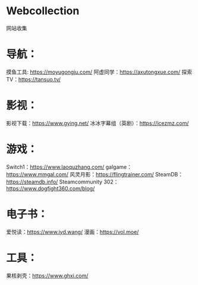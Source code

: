 # Webcollection
网站收集
# 导航：
摸鱼工具: https://moyugongju.com/
阿虚同学：https://axutongxue.com/
探索TV：https://tansuo.tv/
# 影视：
影视下载：https://www.gying.net/
冰冰字幕组（英剧）：https://icezmz.com/
# 游戏：
Switch1：https://www.laoquzhang.com/
galgame：https://www.mmgal.com/
风灵月影：https://flingtrainer.com/
SteamDB：https://steamdb.info/
Steamcommunity 302：https://www.dogfight360.com/blog/
# 电子书：
爱悦读：https://www.iyd.wang/
漫画：https://vol.moe/
# 工具：
果核剥壳：https://www.ghxi.com/

